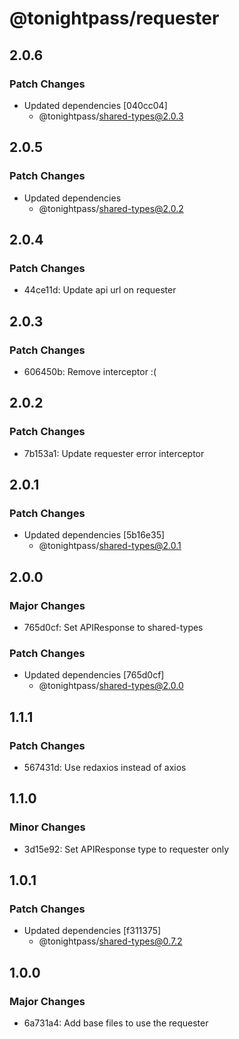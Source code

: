 # @tonightpass/requester

## 2.0.6

### Patch Changes

- Updated dependencies [040cc04]
  - @tonightpass/shared-types@2.0.3

## 2.0.5

### Patch Changes

- Updated dependencies
  - @tonightpass/shared-types@2.0.2

## 2.0.4

### Patch Changes

- 44ce11d: Update api url on requester

## 2.0.3

### Patch Changes

- 606450b: Remove interceptor :(

## 2.0.2

### Patch Changes

- 7b153a1: Update requester error interceptor

## 2.0.1

### Patch Changes

- Updated dependencies [5b16e35]
  - @tonightpass/shared-types@2.0.1

## 2.0.0

### Major Changes

- 765d0cf: Set APIResponse to shared-types

### Patch Changes

- Updated dependencies [765d0cf]
  - @tonightpass/shared-types@2.0.0

## 1.1.1

### Patch Changes

- 567431d: Use redaxios instead of axios

## 1.1.0

### Minor Changes

- 3d15e92: Set APIResponse type to requester only

## 1.0.1

### Patch Changes

- Updated dependencies [f311375]
  - @tonightpass/shared-types@0.7.2

## 1.0.0

### Major Changes

- 6a731a4: Add base files to use the requester
